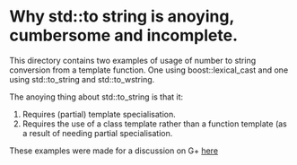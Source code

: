 Why std::to string is anoying, cumbersome and incomplete.
=========================================================

This directory contains two examples of usage of number to string conversion from a template function.
One using boost::lexical\_cast and one using std::to\_string and std::to\_wstring. 

The anoying thing about std::to\_string is that it:

1) Requires (partial) template specialisation.
2) Requires the use of a class template rather than a function template (as a result of needing partial specialisation.

These examples were made for a discussion on G+ [here](https://plus.google.com/107985477330768591190/posts/ERm34FV2eL7)
